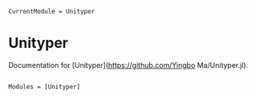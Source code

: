 ```@meta
CurrentModule = Unityper
```

# Unityper

Documentation for [Unityper](https://github.com/Yingbo Ma/Unityper.jl).

```@index
```

```@autodocs
Modules = [Unityper]
```
